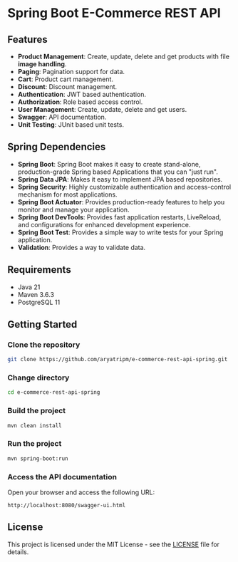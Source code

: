 # Spring Boot E-Commerce REST API

## Features
- **Product Management**: Create, update, delete and get products with file __image handling__.
- **Paging**: Pagination support for data.
- **Cart**: Product cart management.
- **Discount**: Discount management.
- **Authentication**: JWT based authentication.
- **Authorization**: Role based access control.
- **User Management**: Create, update, delete and get users.
- **Swagger**: API documentation.
- **Unit Testing**: JUnit based unit tests.

## Spring Dependencies
- **Spring Boot**: Spring Boot makes it easy to create stand-alone, production-grade Spring based Applications that you can "just run".
- **Spring Data JPA**: Makes it easy to implement JPA based repositories.
- **Spring Security**: Highly customizable authentication and access-control mechanism for most applications.
- **Spring Boot Actuator**: Provides production-ready features to help you monitor and manage your application.
- **Spring Boot DevTools**: Provides fast application restarts, LiveReload, and configurations for enhanced development experience.
- **Spring Boot Test**: Provides a simple way to write tests for your Spring application.
- **Validation**: Provides a way to validate data.

## Requirements
- Java 21
- Maven 3.6.3
- PostgreSQL 11

## Getting Started
### Clone the repository
```bash
git clone https://github.com/aryatripm/e-commerce-rest-api-spring.git
```

### Change directory
```bash
cd e-commerce-rest-api-spring
```

### Build the project
```bash
mvn clean install
```

### Run the project
```bash
mvn spring-boot:run
```

### Access the API documentation
Open your browser and access the following URL:
```
http://localhost:8080/swagger-ui.html
```

## License
This project is licensed under the MIT License - see the [LICENSE](LICENSE) file for details.